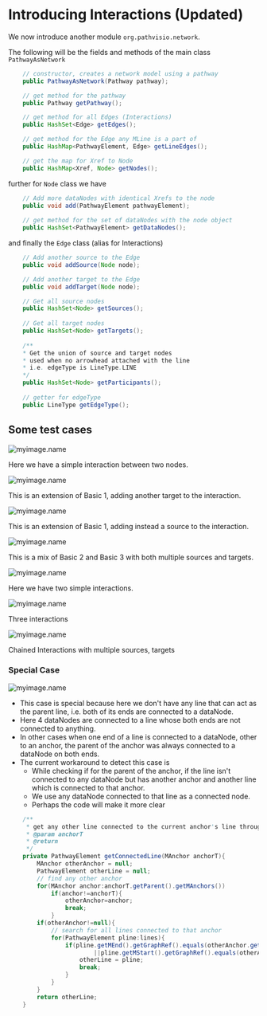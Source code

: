 # Introducing Interactions (Updated)



We now introduce another module `org.pathvisio.network`.

The following will be the fields and methods of the main class `PathwayAsNetwork`
```java
    // constructor, creates a network model using a pathway
    public PathwayAsNetwork(Pathway pathway);

    // get method for the pathway
    public Pathway getPathway();

    // get method for all Edges (Interactions)
    public HashSet<Edge> getEdges();

    // get method for the Edge any MLine is a part of
    public HashMap<PathwayElement, Edge> getLineEdges();

    // get the map for Xref to Node
    public HashMap<Xref, Node> getNodes();

```

further for `Node` class we have

```java
    // Add more dataNodes with identical Xrefs to the node 
    public void add(PathwayElement pathwayElement);
    
    // get method for the set of dataNodes with the node object
    public HashSet<PathwayElement> getDataNodes();
```

and finally the `Edge` class (alias for Interactions)

```java
    // Add another source to the Edge
    public void addSource(Node node);

    // Add another target to the Edge
    public void addTarget(Node node);

    // Get all source nodes
    public HashSet<Node> getSources();
    
    // Get all target nodes
    public HashSet<Node> getTargets();
    
    /**
    * Get the union of source and target nodes
    * used when no arrowhead attached with the line
    * i.e. edgeType is LineType.LINE
    */
    public HashSet<Node> getParticipants();
    
    // getter for edgeType
    public LineType getEdgeType();
```

## Some test cases

![myimage.name](/assets/basic1.png)

Here we have a simple interaction between two nodes.

![myimage.name](/assets/basic2.png)

This is an extension of Basic 1, adding another target to the interaction.

![myimage.name](/assets/basic31.png)

This is an extension of Basic 1, adding instead a source to the interaction.

![myimage.name](/assets/basic41.png)

This is a mix of Basic 2 and Basic 3 with both multiple sources and targets.

![myimage.name](/assets/chain1.png)

Here we have two simple interactions.

![myimage.name](/assets/chain2.png)

Three interactions 

![myimage.name](/assets/chain31.png)

Chained Interactions with multiple sources, targets

### Special Case

![myimage.name](/assets/complex11.png)

* This case is special because here we don't have any line that can act as 
the parent line, i.e. both of its ends are connected to a dataNode.
* Here 4 dataNodes are connected to a line whose both ends are not 
connected to anything.
* In other cases when one end of a line is connected to a dataNode, other to an anchor,
 the parent of the anchor was always connected to a dataNode on both ends.
* The current workaround to detect this case is 
    * While checking if for the parent of the anchor, if the line isn't connected to 
    any dataNode but has another anchor and another line which is connected to that 
    anchor. 
    * We use any dataNode connected to that line as a connected node.
    * Perhaps the code will make it more clear

```java
    /**
     * get any other line connected to the current anchor's line through another anchor
     * @param anchorT
     * @return
     */
    private PathwayElement getConnectedLine(MAnchor anchorT){
        MAnchor otherAnchor = null;
        PathwayElement otherLine = null;
        // find any other anchor
        for(MAnchor anchor:anchorT.getParent().getMAnchors())
            if(anchor!=anchorT){
                otherAnchor=anchor;
                break;
            }
        if(otherAnchor!=null){
            // search for all lines connected to that anchor
            for(PathwayElement pline:lines){
                if(pline.getMEnd().getGraphRef().equals(otherAnchor.getGraphId())
                        ||pline.getMStart().getGraphRef().equals(otherAnchor.getGraphId())) {
                    otherLine = pline;
                    break;
                }
            }
        }
        return otherLine;
    }
    
```